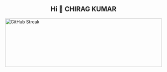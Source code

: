 
<h2 align="center">Hi 👋 CHIRAG KUMAR</h2>


<img src="https://streak-stats.demolab.com?user=ichiragkumar&theme=vue" width="100%" height="20%" alt="GitHub Streak" />
